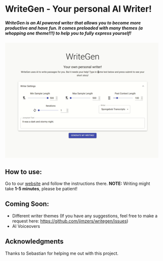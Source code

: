 # WriteGen - Your personal AI Writer!

##### _WriteGen is an AI powered writer that allows you to become more productive and have fun. It comes preloaded with many themes (a whopping one theme!!!) to help you to fully express yourself!_

![WriteGen Demo](docs/writegen_demo.gif)

## How to use:

Go to our [website](https://writegen.com) and follow the instructions there. **NOTE:** Writing might take **1-5 minutes**, please be patient!

## Coming Soon:

- Different writer themes (If you have any suggestions, feel free to make a request here: https://github.com/jimzers/writegen/issues)
- AI Voiceovers

## Acknowledgments

Thanks to Sebastian for helping me out with this project.